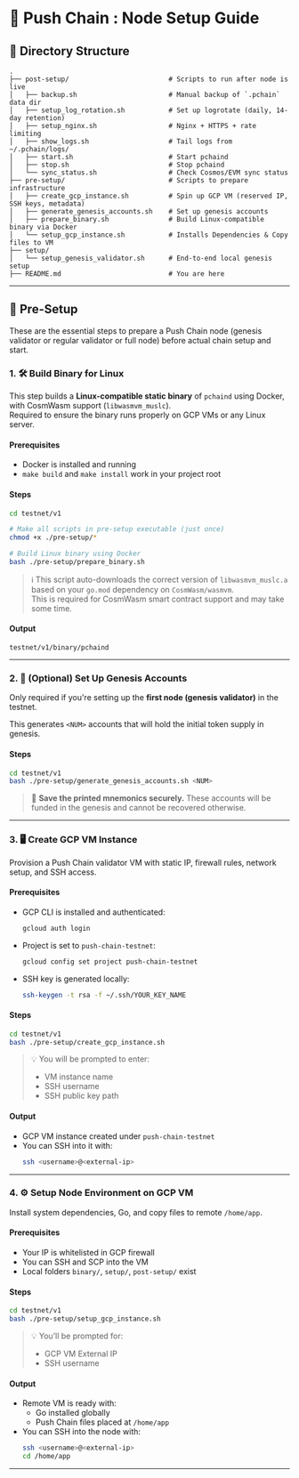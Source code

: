# 🧱 Push Chain : Node Setup Guide

## 📁 Directory Structure

```
.
├── post-setup/                         # Scripts to run after node is live
│   ├── backup.sh                       # Manual backup of `.pchain` data dir
│   ├── setup_log_rotation.sh           # Set up logrotate (daily, 14-day retention)
│   ├── setup_nginx.sh                  # Nginx + HTTPS + rate limiting
│   ├── show_logs.sh                    # Tail logs from ~/.pchain/logs/
│   ├── start.sh                        # Start pchaind
│   ├── stop.sh                         # Stop pchaind
│   └── sync_status.sh                  # Check Cosmos/EVM sync status
├── pre-setup/                          # Scripts to prepare infrastructure
│   ├── create_gcp_instance.sh          # Spin up GCP VM (reserved IP, SSH keys, metadata)
│   ├── generate_genesis_accounts.sh    # Set up genesis accounts
│   ├── prepare_binary.sh               # Build Linux-compatible binary via Docker
│   └── setup_gcp_instance.sh           # Installs Dependencies & Copy files to VM
├── setup/
│   └── setup_genesis_validator.sh      # End-to-end local genesis setup
├── README.md                           # You are here
```

---

## 🚀 Pre-Setup

These are the essential steps to prepare a Push Chain node (genesis validator or regular validator or full node) before actual chain setup and start.

### 1. 🛠️ Build Binary for Linux

This step builds a **Linux-compatible static binary** of `pchaind` using Docker, with CosmWasm support (`libwasmvm_muslc`).  
Required to ensure the binary runs properly on GCP VMs or any Linux server.

#### Prerequisites

- Docker is installed and running
- `make build` and `make install` work in your project root

#### Steps

```bash
cd testnet/v1

# Make all scripts in pre-setup executable (just once)
chmod +x ./pre-setup/*

# Build Linux binary using Docker
bash ./pre-setup/prepare_binary.sh
```

> ℹ️ This script auto-downloads the correct version of `libwasmvm_muslc.a` based on your `go.mod` dependency on `CosmWasm/wasmvm`.  
> This is required for CosmWasm smart contract support and may take some time.

#### Output

```
testnet/v1/binary/pchaind
```

---

### 2. 🧪 (Optional) Set Up Genesis Accounts

Only required if you're setting up the **first node (genesis validator)** in the testnet.

This generates `<NUM>` accounts that will hold the initial token supply in genesis.

#### Steps

```bash
cd testnet/v1
bash ./pre-setup/generate_genesis_accounts.sh <NUM>
```

> 🔐 **Save the printed mnemonics securely.** These accounts will be funded in the genesis and cannot be recovered otherwise.

---

### 3. 🖥️ Create GCP VM Instance

Provision a Push Chain validator VM with static IP, firewall rules, network setup, and SSH access.

#### Prerequisites

- GCP CLI is installed and authenticated:
  ```bash
  gcloud auth login
  ```
- Project is set to `push-chain-testnet`:
  ```bash
  gcloud config set project push-chain-testnet
  ```
- SSH key is generated locally:
  ```bash
  ssh-keygen -t rsa -f ~/.ssh/YOUR_KEY_NAME
  ```

#### Steps

```bash
cd testnet/v1
bash ./pre-setup/create_gcp_instance.sh
```

> 💡 You will be prompted to enter:
>
> - VM instance name
> - SSH username
> - SSH public key path

#### Output

- GCP VM instance created under `push-chain-testnet`
- You can SSH into it with:
  ```bash
  ssh <username>@<external-ip>
  ```

---

### 4. ⚙️ Setup Node Environment on GCP VM

Install system dependencies, Go, and copy files to remote `/home/app`.

#### Prerequisites

- Your IP is whitelisted in GCP firewall
- You can SSH and SCP into the VM
- Local folders `binary/`, `setup/`, `post-setup/` exist

#### Steps

```bash
cd testnet/v1
bash ./pre-setup/setup_gcp_instance.sh
```

> 💡 You’ll be prompted for:
>
> - GCP VM External IP
> - SSH username

#### Output

- Remote VM is ready with:
  - Go installed globally
  - Push Chain files placed at `/home/app`
- You can SSH into the node with:
  ```bash
  ssh <username>@<external-ip>
  cd /home/app
  ```

---
